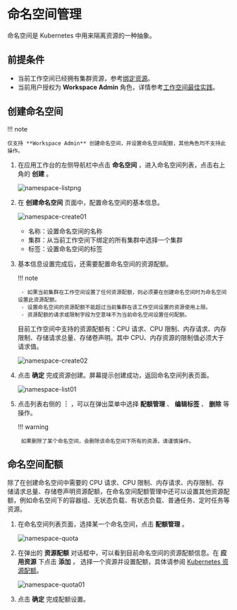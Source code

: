 # 命名空间管理

命名空间是 Kubernetes 中用来隔离资源的一种抽象。

## 前提条件

- 当前工作空间已经拥有集群资源，参考[绑定资源](../../../ghippo/user-guide/workspace/quota.md)。
- 当前用户授权为 **Workspace Admin** 角色，详情参考[工作空间最佳实践](../../../ghippo/best-practice/ws-best-practice.md)。

## 创建命名空间

!!! note

    仅支持 **Workspace Admin** 创建命名空间，并设置命名空间配额，其他角色均不支持此操作。

1. 在应用工作台的左侧导航栏中点击 **命名空间** ，进入命名空间列表，点击右上角的 **创建** 。

    ![namespace-listpng](https://docs.daocloud.io/daocloud-docs-images/docs/amamba/images/namespace-listpng.png)

2. 在 **创建命名空间** 页面中，配置命名空间的基本信息。

    ![namespace-create01](https://docs.daocloud.io/daocloud-docs-images/docs/amamba/images/namespace-create01.png)

    - 名称：设置命名空间的名称
    - 集群：从当前工作空间下绑定的所有集群中选择一个集群
    - 标签：设置命名空间的标签

3. 基本信息设置完成后，还需要配置命名空间的资源配额。

    !!! note

        - 如果当前集群在工作空间设置了任何资源配额，则必须要在创建命名空间时为命名空间设置此资源配额。
        - 设置命名空间的资源配额不能超过当前集群在该工作空间设置的资源使用上限。
        - 资源配额的请求或限制字段为空意味不为当前命名空间设置任何配额。

    目前工作空间中支持的资源配额有：CPU 请求、CPU 限制、内存请求、内存限制、存储请求总量、存储卷声明。其中 CPU、内存资源的限制值必须大于请求值。

    ![namespace-create02](https://docs.daocloud.io/daocloud-docs-images/docs/amamba/images/namespace-create02.png)

4. 点击 **确定** 完成资源创建。屏幕提示创建成功，返回命名空间列表页面。

    ![namespace-list01](https://docs.daocloud.io/daocloud-docs-images/docs/amamba/images/namespace-list01.png)

5. 点击列表右侧的 **︙** ，可以在弹出菜单中选择 **配额管理** 、 **编辑标签** 、 **删除** 等操作。

    !!! warning

        如果删除了某个命名空间，会删除该命名空间下所有的资源，请谨慎操作。

## 命名空间配额

除了在创建命名空间中需要的 CPU 请求、CPU 限制、内存请求、内存限制、存储请求总量、存储卷声明资源配额，在命名空间配额管理中还可以设置其他资源配额，例如命名空间下的容器组、无状态负载、有状态负载、普通任务、定时任务等资源。

1. 在命名空间列表页面，选择某一个命名空间，点击 **配额管理** 。

    ![namespace-quota](https://docs.daocloud.io/daocloud-docs-images/docs/amamba/images/namespace-quota.png)

2. 在弹出的 **资源配额** 对话框中，可以看到目前命名空间的资源配额信息。在 **应用资源** 下点击 **添加** ，
   选择一个资源并设置配额，具体请参阅 [Kubernetes 资源配额](https://kubernetes.io/zh-cn/docs/concepts/policy/resource-quotas/)。

    ![namespace-quota01](https://docs.daocloud.io/daocloud-docs-images/docs/amamba/images/namespace-quota01.png)

3. 点击 **确定** 完成配额设置。
